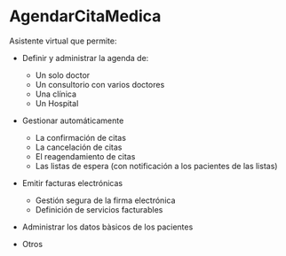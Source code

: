 # AgendarCitaMedica
Asistente virtual que permite:
- Definir y administrar la agenda de:
  - Un solo doctor
  - Un consultorio con varios doctores
  - Una clínica
  - Un Hospital

- Gestionar automáticamente
  - La confirmación de citas
  - La cancelación de citas
  - El reagendamiento de citas
  - Las listas de espera (con notificación a los pacientes de las listas)

- Emitir facturas electrónicas
  - Gestión segura de la firma electrónica
  - Definición de servicios facturables
  
- Administrar los datos bàsicos de los pacientes

- Otros
